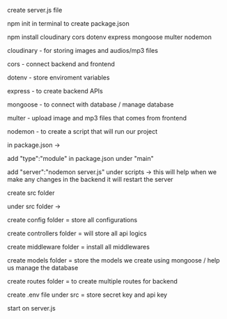 create server.js file

npm init in terminal to create package.json

npm install cloudinary cors dotenv express mongoose multer nodemon

cloudinary - for storing images and audios/mp3 files

cors - connect backend and frontend

dotenv - store enviroment variables

express - to create backend APIs

mongoose - to connect with database / manage database

multer - upload image and mp3 files that comes from frontend

nodemon - to create a script that will run our project

in package.json ->

add "type":"module" in package.json under "main"

add "server":"nodemon server.js" under scripts -> this will help when we make any changes in the backend it will restart the server

create src folder

under src folder ->

create config folder = store all configurations

create controllers folder = will store all api logics

create middleware folder = install all middlewares

create models folder = store the models we create using mongoose / help us manage the database

create routes folder = to create multiple routes for backend

create .env file under src = store secret key and api key

start on server.js
